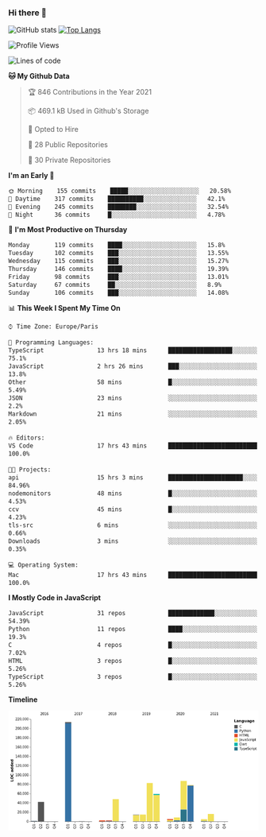 ### Hi there 👋


![GitHub stats](https://github-readme-stats.vercel.app/api?username=eastkap&theme=dark&show_icons=true&count_private=true)
[![Top Langs](https://github-readme-stats.vercel.app/api/top-langs/?username=eastkap&layout=compact)](https://github.com/anuraghazra/github-readme-stats)



<!--START_SECTION:waka-->
![Profile Views](http://img.shields.io/badge/Profile%20Views-1-blue)

![Lines of code](https://img.shields.io/badge/From%20Hello%20World%20I%27ve%20Written-681723%20lines%20of%20code-blue)

**🐱 My Github Data** 

> 🏆 846 Contributions in the Year 2021
 > 
> 📦 469.1 kB Used in Github's Storage 
 > 
> 💼 Opted to Hire
 > 
> 📜 28 Public Repositories 
 > 
> 🔑 30 Private Repositories  
 > 
**I'm an Early 🐤** 

```text
🌞 Morning    155 commits    █████░░░░░░░░░░░░░░░░░░░░   20.58% 
🌆 Daytime    317 commits    ██████████░░░░░░░░░░░░░░░   42.1% 
🌃 Evening    245 commits    ████████░░░░░░░░░░░░░░░░░   32.54% 
🌙 Night      36 commits     █░░░░░░░░░░░░░░░░░░░░░░░░   4.78%

```
📅 **I'm Most Productive on Thursday** 

```text
Monday       119 commits    ████░░░░░░░░░░░░░░░░░░░░░   15.8% 
Tuesday      102 commits    ███░░░░░░░░░░░░░░░░░░░░░░   13.55% 
Wednesday    115 commits    ███░░░░░░░░░░░░░░░░░░░░░░   15.27% 
Thursday     146 commits    ████░░░░░░░░░░░░░░░░░░░░░   19.39% 
Friday       98 commits     ███░░░░░░░░░░░░░░░░░░░░░░   13.01% 
Saturday     67 commits     ██░░░░░░░░░░░░░░░░░░░░░░░   8.9% 
Sunday       106 commits    ███░░░░░░░░░░░░░░░░░░░░░░   14.08%

```


📊 **This Week I Spent My Time On** 

```text
⌚︎ Time Zone: Europe/Paris

💬 Programming Languages: 
TypeScript               13 hrs 18 mins      ██████████████████░░░░░░░   75.1% 
JavaScript               2 hrs 26 mins       ███░░░░░░░░░░░░░░░░░░░░░░   13.8% 
Other                    58 mins             █░░░░░░░░░░░░░░░░░░░░░░░░   5.49% 
JSON                     23 mins             ░░░░░░░░░░░░░░░░░░░░░░░░░   2.2% 
Markdown                 21 mins             ░░░░░░░░░░░░░░░░░░░░░░░░░   2.05%

🔥 Editors: 
VS Code                  17 hrs 43 mins      █████████████████████████   100.0%

🐱‍💻 Projects: 
api                      15 hrs 3 mins       █████████████████████░░░░   84.96% 
nodemonitors             48 mins             █░░░░░░░░░░░░░░░░░░░░░░░░   4.53% 
ccv                      45 mins             █░░░░░░░░░░░░░░░░░░░░░░░░   4.23% 
tls-src                  6 mins              ░░░░░░░░░░░░░░░░░░░░░░░░░   0.66% 
Downloads                3 mins              ░░░░░░░░░░░░░░░░░░░░░░░░░   0.35%

💻 Operating System: 
Mac                      17 hrs 43 mins      █████████████████████████   100.0%

```

**I Mostly Code in JavaScript** 

```text
JavaScript               31 repos            █████████████░░░░░░░░░░░░   54.39% 
Python                   11 repos            ████░░░░░░░░░░░░░░░░░░░░░   19.3% 
C                        4 repos             █░░░░░░░░░░░░░░░░░░░░░░░░   7.02% 
HTML                     3 repos             █░░░░░░░░░░░░░░░░░░░░░░░░   5.26% 
TypeScript               3 repos             █░░░░░░░░░░░░░░░░░░░░░░░░   5.26%

```


**Timeline**

![Chart not found](https://raw.githubusercontent.com/Eastkap/Eastkap/main/charts/bar_graph.png) 


<!--END_SECTION:waka-->

<!--
**Eastkap/eastkap** is a ✨ _special_ ✨ repository because its `README.md` (this file) appears on your GitHub profile.

Here are some ideas to get you started:

- 🔭 I’m currently working on ...
- 🌱 I’m currently learning ...
- 👯 I’m looking to collaborate on ...
- 🤔 I’m looking for help with ...
- 💬 Ask me about ...
- 📫 How to reach me: ...
- 😄 Pronouns: ...
- ⚡ Fun fact: ...
-->
